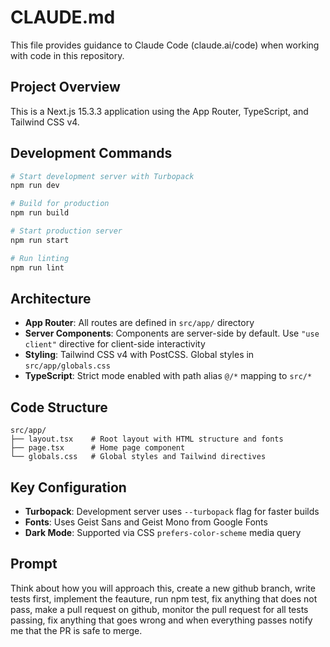 # CLAUDE.md

This file provides guidance to Claude Code (claude.ai/code) when working with code in this repository.

## Project Overview

This is a Next.js 15.3.3 application using the App Router, TypeScript, and Tailwind CSS v4.

## Development Commands

```bash
# Start development server with Turbopack
npm run dev

# Build for production
npm run build

# Start production server
npm run start

# Run linting
npm run lint
```

## Architecture

- **App Router**: All routes are defined in `src/app/` directory
- **Server Components**: Components are server-side by default. Use `"use client"` directive for client-side interactivity
- **Styling**: Tailwind CSS v4 with PostCSS. Global styles in `src/app/globals.css`
- **TypeScript**: Strict mode enabled with path alias `@/*` mapping to `src/*`

## Code Structure

```
src/app/
├── layout.tsx    # Root layout with HTML structure and fonts
├── page.tsx      # Home page component
└── globals.css   # Global styles and Tailwind directives
```

## Key Configuration

- **Turbopack**: Development server uses `--turbopack` flag for faster builds
- **Fonts**: Uses Geist Sans and Geist Mono from Google Fonts
- **Dark Mode**: Supported via CSS `prefers-color-scheme` media query

## Prompt
Think about how you will approach this, create a new github branch, write tests first, implement the feauture, run npm test, fix anything that does not pass, make a pull request on github, monitor the pull request for all tests passing, fix anything that goes wrong and when everything passes notify me that the PR is safe to merge.